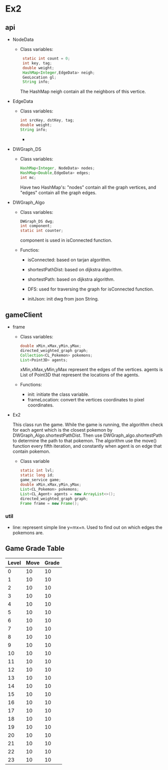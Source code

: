 # Ex2
## api

  - NodeData
  
    - Class variables:
  
      ```java
       static int count = 0;
       int key, tag;
       double weight;
       HashMap<Integer,EdgeData> neigh;
       GeoLocation gl;
       String info;
       ```
       The HashMap neigh contain all the neighbors of this vertice.
       
  - EdgeData
    
    - Class variables:
      
      ```java
      int srcKey, dstKey, tag;
      double weight;
      String info;
      ```
       - 
  
  - DWGraph_DS
  
    - Class variables:
    
      ```java
      HashMap<Integer, NodeData> nodes;
      HashMap<Double,EdgeData> edges;
      int mc;
      ```
       Have two HashMap's: "nodes" contain all the graph vertices, and "edges" contain all the graph edges.
       
 - DWGraph_Algo
   
   - Class variables:
   
       ```java
       DWGraph_DS dwg;
       int component;
       static int counter;
       ```
      component is used in isConnected function.
       
   - Functios:
     
     - isConnected: based on tarjan algorithm.
     
     - shortestPathDist: based on dijkstra algorithm.
     
     - shortestPath: based on dijkstra algorithm.
     
     - DFS: used for traversing the graph for isConnected function.
     
     - initJson: init dwg from json String.

## gameClient

  - frame
    
    - Class variables:
    
      ```java
      double xMin,xMax,yMin,yMax;
      directed_weighted_graph graph;
      Collection<CL_Pokemon> pokemons;
      List<Point3D> agents;
      ```
      xMin,xMax,yMin,yMax represent the edges of the vertices.
      agents is List of Point3D that represent the locations of the agents.
      
    - Functions:
    
      - init: initiate the class variable.
      - frameLocation: convert the vertices coordinates to pixel coordinates.
  
  - Ex2
    
    This class run the game.
    While the game is running, the algorithm check for each agent which is the closest pokemon by DWGraph_Algo.shortestPathDist.
    Then use DWGraph_algo.shortestPath to determine the path to that pokemon.
    The algorithm use the move() function every fifth iteration, and constantly when agent is on edge that contain pokemon.
    
    - Class variable
      ```java
      static int lvl;
      static long id;
      game_service game;
      double xMin,xMax,yMin,yMax;
      List<CL_Pokemon> pokemons;
      List<CL_Agent> agents = new ArrayList<>();
      directed_weighted_graph graph;
      Frame frame = new Frame();
      ```
      
  
  ### util
    
   - line: represent simple line y=mx+n. Used to find out on which edges the pokemons are.
   
   
   
   ## Game Grade Table
   
     
     
   | Level | Move | Grade |
   | --- | --- | --- |
   | 0 | 10 | 10 |
   | 1 | 10 | 10 |
   | 2 | 10 | 10 |
   | 3 | 10 | 10 |
   | 4 | 10 | 10 |
   | 5 | 10 | 10 |
   | 6 | 10 | 10 |
   | 7 | 10 | 10 |
   | 8 | 10 | 10 |
   | 9 | 10 | 10 |
   | 10 | 10 | 10 |
   | 11 | 10 | 10 |
   | 12 | 10 | 10 |
   | 13 | 10 | 10 |
   | 14 | 10 | 10 |
   | 15 | 10 | 10 |
   | 16 | 10 | 10 |
   | 17 | 10 | 10 |
   | 18 | 10 | 10 |
   | 19 | 10 | 10 |
   | 20 | 10 | 10 |
   | 21 | 10 | 10 |
   | 22 | 10 | 10 |
   | 23 | 10 | 10 |
     
     
     
     
     
      
    

